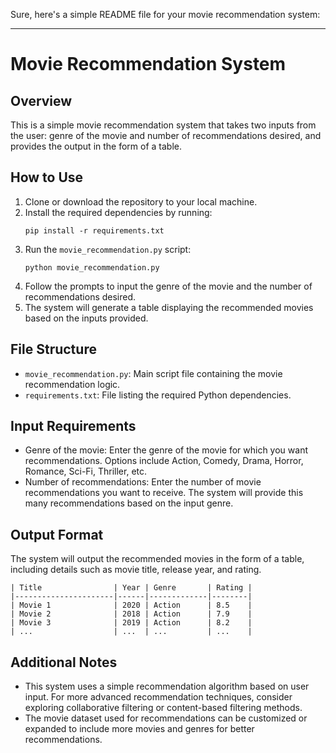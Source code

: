 Sure, here's a simple README file for your movie recommendation system:

---

# Movie Recommendation System

## Overview
This is a simple movie recommendation system that takes two inputs from the user: genre of the movie and number of recommendations desired, and provides the output in the form of a table.

## How to Use
1. Clone or download the repository to your local machine.
2. Install the required dependencies by running:
    ```
    pip install -r requirements.txt
    ```
3. Run the `movie_recommendation.py` script:
    ```
    python movie_recommendation.py
    ```
4. Follow the prompts to input the genre of the movie and the number of recommendations desired.
5. The system will generate a table displaying the recommended movies based on the inputs provided.

## File Structure
- `movie_recommendation.py`: Main script file containing the movie recommendation logic.
- `requirements.txt`: File listing the required Python dependencies.

## Input Requirements
- Genre of the movie: Enter the genre of the movie for which you want recommendations. Options include Action, Comedy, Drama, Horror, Romance, Sci-Fi, Thriller, etc.
- Number of recommendations: Enter the number of movie recommendations you want to receive. The system will provide this many recommendations based on the input genre.

## Output Format
The system will output the recommended movies in the form of a table, including details such as movie title, release year, and rating.

```
| Title                | Year | Genre       | Rating |
|----------------------|------|-------------|--------|
| Movie 1              | 2020 | Action      | 8.5    |
| Movie 2              | 2018 | Action      | 7.9    |
| Movie 3              | 2019 | Action      | 8.2    |
| ...                  | ...  | ...         | ...    |
```

## Additional Notes
- This system uses a simple recommendation algorithm based on user input. For more advanced recommendation techniques, consider exploring collaborative filtering or content-based filtering methods.
- The movie dataset used for recommendations can be customized or expanded to include more movies and genres for better recommendations.
